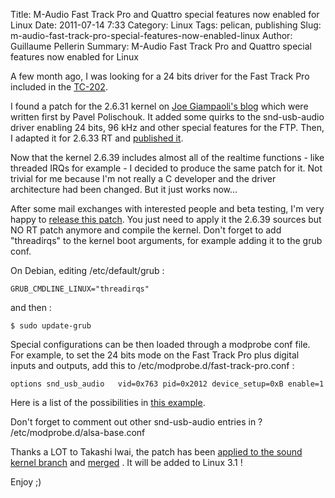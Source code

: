 Title: M-Audio Fast Track Pro and Quattro special features now enabled for Linux
Date: 2011-07-14 7:33
Category: Linux
Tags: pelican, publishing
Slug: m-audio-fast-track-pro-special-features-now-enabled-linux
Author: Guillaume Pellerin
Summary: M-Audio Fast Track Pro and Quattro special features now enabled for Linux


A few month ago, I was looking for a 24 bits driver for the Fast Track Pro included in the [TC-202](http://parisson.com/products/tc-202-case-1/).

I found a patch for the 2.6.31 kernel on [Joe Giampaoli's blog](http://joegiampaoli.blogspot.com/2011/06/m-audio-fast-track-pro-for-debian-linux.html)  which were written first by Pavel Polischouk. It added some quirks to the snd-usb-audio driver enabling 24 bits, 96 kHz and other special features for the FTP. Then, I adapted it for 2.6.33 RT and [published it](http://files.parisson.com/debian/usbaudio-ftp-2.6.33.7-yomguy.patch).

Now that the kernel 2.6.39 includes almost all of the realtime functions - like threaded IRQs for example - I decided to produce the same patch for it. Not trivial for me because I'm not really a C developer and the driver architecture had been changed. But it just works now...

After some mail exchanges with interested people and beta testing, I'm very happy to [release this patch](http://files.parisson.com/debian/snd-usb-audio-FTP-2.6.39-yomguy-04.patch). You just need to apply it the 2.6.39 sources but NO RT patch anymore and compile the kernel. Don't forget to add "threadirqs" to the kernel boot arguments, for example adding it to the grub conf.

On Debian, editing /etc/default/grub :

```
GRUB_CMDLINE_LINUX="threadirqs"
```

and then :

```
$ sudo update-grub
```

Special configurations can be then loaded through a modprobe conf file. For example, to set the 24 bits mode on the Fast Track Pro plus digital inputs and outputs, add this to /etc/modprobe.d/fast-track-pro.conf :

```
options snd_usb_audio   vid=0x763 pid=0x2012 device_setup=0xB enable=1
```

Here is a list of the possibilities in [this example](http://files.parisson.com/debian/fast-track-pro.conf).

Don't forget to comment out other snd-usb-audio entries in ? /etc/modprobe.d/alsa-base.conf

Thanks a LOT to Takashi Iwai, the patch has been [applied to the sound kernel branch](http://git.kernel.org/?p=linux/kernel/git/tiwai/sound-2.6.git;a=commitdiff;h=0f5733b0c883158b13366ae34b5e4bd52a1ac346;hp=3101ba035ca9ba92f6cec7fd37348646b7a5cb61) and [merged](http://git.kernel.org/?p=linux/kernel/git/tiwai/sound-2.6.git;a=commitdiff;h=02e5fbf622aabf68bdc02282a17a3aeed054237a) . It will be added to Linux 3.1 !

Enjoy ;)
